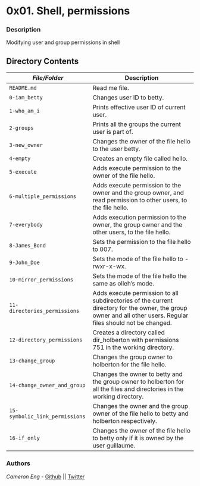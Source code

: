 # 0x01. Shell, permissions
### Description
Modifying user and group permissions in shell

## Directory Contents

|   ***File/Folder***    |  **Description**                       |
|---------------|---------------------------------------|
| `README.md` |  Read me file. |
| `0-iam_betty` | Changes user ID to betty. |
| `1-who_am_i` | Prints effective user ID of current user. |
| `2-groups` | Prints all the groups the current user is part of. |
| `3-new_owner` | Changes the owner of the file hello to the user betty. |
| `4-empty` | Creates an empty file called hello. |
| `5-execute` | Adds execute permission to the owner of the file hello. |
| `6-multiple_permissions` | Adds execute permission to the owner and the group owner, and read permission to other users, to the file hello. |
| `7-everybody` | Adds execution permission to the owner, the group owner and the other users, to the file hello. |
| `8-James_Bond` | Sets the permission to the file hello to 007. |
| `9-John_Doe` | Sets the mode of the file hello to -rwxr-x-wx. |
| `10-mirror_permissions` | Sets the mode of the file hello the same as olleh’s mode. |
| `11-directories_permissions` | Adds execute permission to all subdirectories of the current directory for the owner, the group owner and all other users. Regular files should not be changed. |
| `12-directory_permissions` | Creates a directory called dir_holberton with permissions 751 in the working directory. |
| `13-change_group` | Changes the group owner to holberton for the file hello. |
| `14-change_owner_and_group` | Changes the owner to betty and the group owner to holberton for all the files and directories in the working directory. |
| `15-symbolic_link_permissions` | Changes the owner and the group owner of the file hello to betty and holberton respectively. |
| `16-if_only ` | Changes the owner of the file hello to betty only if it is owned by the user guillaume. |

### Authors
*Cameron Eng* - [Github](https://github.com/c_eng/) || [Twitter](https://twitter.com/c33Eng)
